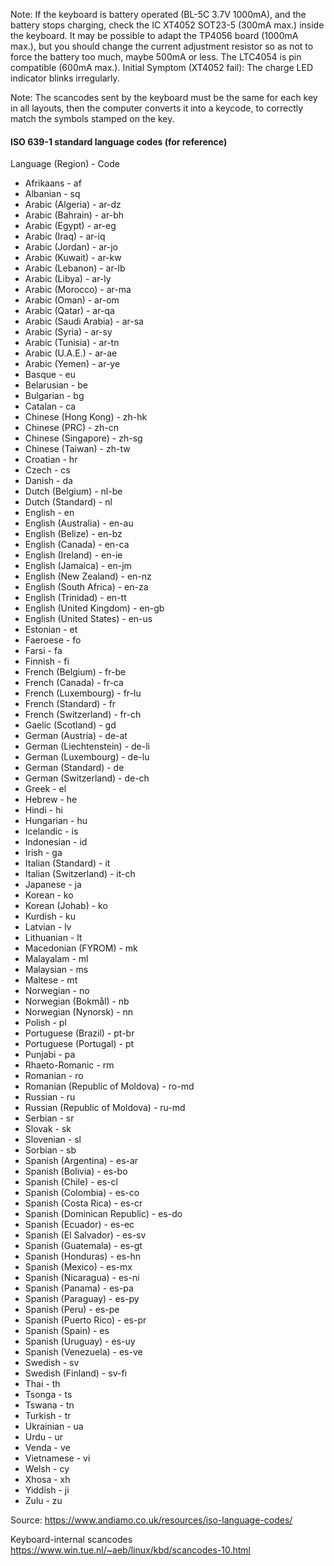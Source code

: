 Note: If the keyboard is battery operated (BL-5C 3.7V 1000mA), and the battery stops charging, check the IC XT4052 SOT23-5 (300mA max.) inside the keyboard. It may be possible to adapt the TP4056 board (1000mA max.), but you should change the current adjustment resistor so as not to force the battery too much, maybe 500mA or less. The LTC4054 is pin compatible (600mA max.). Initial Symptom (XT4052 fail): The charge LED indicator blinks irregularly.

Note: The scancodes sent by the keyboard must be the same for each key in all layouts, then the computer converts it into a keycode, to correctly match the symbols stamped on the key.

#### ISO 639-1 standard language codes (for reference)

Language (Region)	- Code
- Afrikaans - af
- Albanian - sq
- Arabic (Algeria) - ar-dz
- Arabic (Bahrain) - ar-bh
- Arabic (Egypt) - ar-eg
- Arabic (Iraq) - ar-iq
- Arabic (Jordan) - ar-jo
- Arabic (Kuwait) - ar-kw
- Arabic (Lebanon) - ar-lb
- Arabic (Libya) - ar-ly
- Arabic (Morocco) - ar-ma
- Arabic (Oman) - ar-om
- Arabic (Qatar) - ar-qa
- Arabic (Saudi Arabia) - ar-sa
- Arabic (Syria) - ar-sy
- Arabic (Tunisia) - ar-tn
- Arabic (U.A.E.) - ar-ae
- Arabic (Yemen) - ar-ye
- Basque - eu
- Belarusian - be
- Bulgarian - bg
- Catalan - ca
- Chinese (Hong Kong) - zh-hk
- Chinese (PRC) - zh-cn
- Chinese (Singapore) - zh-sg
- Chinese (Taiwan) - zh-tw
- Croatian - hr
- Czech - cs
- Danish - da
- Dutch (Belgium) - nl-be
- Dutch (Standard) - nl
- English - en
- English (Australia) - en-au
- English (Belize) - en-bz
- English (Canada) - en-ca
- English (Ireland) - en-ie
- English (Jamaica) - en-jm
- English (New Zealand) - en-nz
- English (South Africa) - en-za
- English (Trinidad) - en-tt
- English (United Kingdom) - en-gb
- English (United States) - en-us
- Estonian - et
- Faeroese - fo
- Farsi - fa
- Finnish - fi
- French (Belgium) - fr-be
- French (Canada) - fr-ca
- French (Luxembourg) - fr-lu
- French (Standard) - fr
- French (Switzerland) - fr-ch
- Gaelic (Scotland) - gd
- German (Austria) - de-at
- German (Liechtenstein) - de-li
- German (Luxembourg) - de-lu
- German (Standard) - de
- German (Switzerland) - de-ch
- Greek - el
- Hebrew - he
- Hindi - hi
- Hungarian - hu
- Icelandic - is
- Indonesian - id
- Irish - ga
- Italian (Standard) - it
- Italian (Switzerland) - it-ch
- Japanese - ja
- Korean - ko
- Korean (Johab) - ko
- Kurdish - ku
- Latvian - lv
- Lithuanian - lt
- Macedonian (FYROM) - mk
- Malayalam - ml
- Malaysian - ms
- Maltese - mt
- Norwegian - no
- Norwegian (Bokmål) - nb
- Norwegian (Nynorsk) - nn
- Polish - pl
- Portuguese (Brazil) - pt-br
- Portuguese (Portugal) - pt
- Punjabi - pa
- Rhaeto-Romanic - rm
- Romanian - ro
- Romanian (Republic of Moldova) - ro-md
- Russian - ru
- Russian (Republic of Moldova) - ru-md
- Serbian - sr
- Slovak - sk
- Slovenian - sl
- Sorbian - sb
- Spanish (Argentina) - es-ar
- Spanish (Bolivia) - es-bo
- Spanish (Chile) - es-cl
- Spanish (Colombia) - es-co
- Spanish (Costa Rica) - es-cr
- Spanish (Dominican Republic) - es-do
- Spanish (Ecuador) - es-ec
- Spanish (El Salvador) - es-sv
- Spanish (Guatemala) - es-gt
- Spanish (Honduras) - es-hn
- Spanish (Mexico) - es-mx
- Spanish (Nicaragua) - es-ni
- Spanish (Panama) - es-pa
- Spanish (Paraguay) - es-py
- Spanish (Peru) - es-pe
- Spanish (Puerto Rico) - es-pr
- Spanish (Spain) - es
- Spanish (Uruguay) - es-uy
- Spanish (Venezuela) - es-ve
- Swedish - sv
- Swedish (Finland) - sv-fi
- Thai - th
- Tsonga - ts
- Tswana - tn
- Turkish - tr
- Ukrainian - ua
- Urdu - ur
- Venda - ve
- Vietnamese - vi
- Welsh - cy
- Xhosa - xh
- Yiddish - ji
- Zulu - zu

Source: https://www.andiamo.co.uk/resources/iso-language-codes/

Keyboard-internal scancodes 
https://www.win.tue.nl/~aeb/linux/kbd/scancodes-10.html
